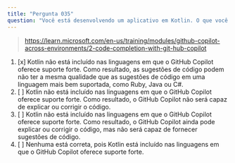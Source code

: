 ```yaml
---
title: "Pergunta 035"
question: "Você está desenvolvendo um aplicativo em Kotlin. O que você precisa ter em mente ao usar o GitHub Copilot?"
---
```


> https://learn.microsoft.com/en-us/training/modules/github-copilot-across-environments/2-code-completion-with-git-hub-copilot  
1. [x] Kotlin não está incluído nas linguagens em que o GitHub Copilot oferece suporte forte. Como resultado, as sugestões de código podem não ter a mesma qualidade que as sugestões de código em uma linguagem mais bem suportada, como Ruby, Java ou C#.
1. [ ] Kotlin não está incluído nas linguagens em que o GitHub Copilot oferece suporte forte. Como resultado, o GitHub Copilot não será capaz de explicar ou corrigir o código.
1. [ ] Kotlin não está incluído nas linguagens em que o GitHub Copilot oferece suporte forte. Como resultado, o GitHub Copilot ainda pode explicar ou corrigir o código, mas não será capaz de fornecer sugestões de código.
1. [ ] Nenhuma está correta, pois Kotlin está incluído nas linguagens em que o GitHub Copilot oferece suporte forte.
